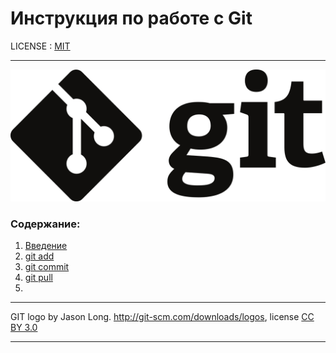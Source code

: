 # Инструкция по работе с Git

LICENSE : [MIT](license.md)

---
![](Git-logo-black.svg.png)


### Содержание:
1. [Введение](v.md)
2. [git add](add.md) 
3. [git commit](commit.md)
4. [git pull](pull.md)
5. 

---

GIT logo by Jason Long. http://git-scm.com/downloads/logos, license [CC BY 3.0](https://creativecommons.org/licenses/by/3.0/)

---
